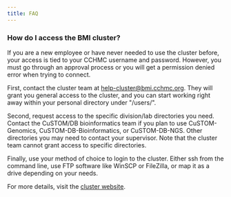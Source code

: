 ```yaml
---
title: FAQ
---
```


### How do I access the BMI cluster?

If you are a new employee or have never needed to use the cluster before, your access is tied to your CCHMC username and password. However, you must go through an approval process or you will get a permission denied error when trying to connect. 

First, contact the cluster team at help-cluster@bmi.cchmc.org. They will grant you general access to the cluster, and you can start working right away within your personal directory under "/users/".

Second, request access to the specific division/lab directories you need. Contact the CuSTOM/DB bioinformatics team if you plan to use CuSTOM-Genomics, CuSTOM-DB-Bioinformatics, or CuSTOM-DB-NGS. Other directories you may need to contact your supervisor. Note that the cluster team cannot grant access to specific directories. 

Finally, use your method of choice to login to the cluster. Either ssh from the command line, use FTP software like WinSCP or FileZilla, or map it as a drive depending on your needs.

For more details, visit the [cluster website](https://hpc.research.cchmc.org/).

